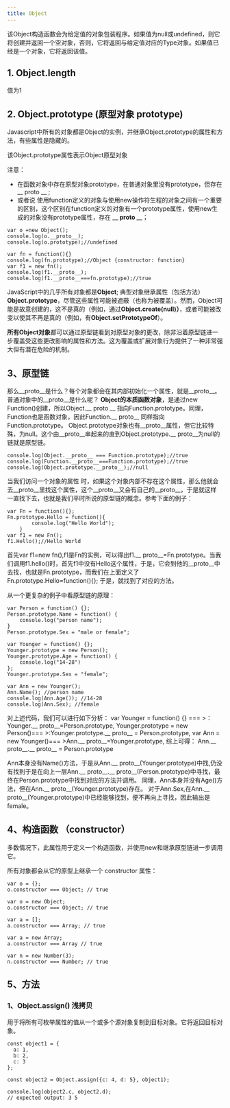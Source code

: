 ```yaml
---
title: Object
---
```

该Object构造函数会为给定值的对象包装程序。如果值为null或undefined，则它将创建并返回一个空对象，否则，它将返回与给定值对应的Type对象。如果值已经是一个对象，它将返回该值。

## 1. Object.length
值为1




## 2. Object.prototype (原型对象 prototype)
Javascript中所有的对象都是Object的实例，并继承Object.prototype的属性和方法，有些属性是隐藏的。


该Object.prototype属性表示Object原型对象

注意：
  * 在函数对象中存在原型对象prototype，在普通对象里没有prototype，但存在 __ proto __  ;
 * 或者说 使用function定义的对象与使用new操作符生程的对象之间有一个重要的区别，这个区别在function定义的对象有一个prototype属性，使用new生成的对象没有prototype属性，存在 **__ proto __**；

```js?linenums
var o =new Object();    
console.log(o.__proto__);
console.log(o.prototype);//undefined

var fn = function(){} 
console.log(fn.prototype);//Object {constructor: function}
var f1 = new fn();
console.log(f1.__proto__);
console.log(f1.__proto__===fn.prototype);//true
```

JavaScript中的几乎所有对象都是**Object**; 典型对象继承属性（包括方法）**Object.prototype**，尽管这些属性可能被遮蔽（也称为被覆盖）。然而，Object可能是故意创建的，这不是真的（例如，通过**Object.create(null)）**，或者可能被改变以使其不再是真的（例如，有**Object.setPrototypeOf**）。

**所有Object对象**都可以通过原型链看到对原型对象的更改，除非沿着原型链进一步覆盖受这些更改影响的属性和方法。这为覆盖或扩展对象行为提供了一种非常强大但有潜在危险的机制。

## 3、原型链

那么__proto__是什么？每个对象都会在其内部初始化一个属性，就是__proto__。
普通对象中的__proto__是什么呢？ **Object的本质函数对象**，是通过new Function()创建，所以Object.__ proto __ 指向Function.prototype。同理，Function也是函数对象，因此Function.__ proto__ 同样指向Function.prototype。 Object.prototype对象也有__proto__属性，但它比较特殊，为null。这个由__proto__串起来的直到Object.prototype.__ proto__为null的链就是原型链。

```js?linenums
console.log(Object.__proto__ === Function.prototype);//true
console.log(Function.__proto__===Function.prototype);//true
console.log(Object.prototype.__proto__);//null
```

当我们访问一个对象的属性 时，如果这个对象内部不存在这个属性，那么他就会去__proto__里找这个属性，这个__proto__又会有自己的__proto__，于是就这样 一直找下去，也就是我们平时所说的原型链的概念。参考下面的例子：

```js?linenums
var Fn = function(){};
Fn.prototype.Hello = function(){
        console.log("Hello World");
    }
var f1 = new Fn();
f1.Hello();//Hello World
```

首先var f1=new fn(),f1是Fn的实例，可以得出f1.__ proto__=Fn.prototype。当我们调用f1.hello()时，首先f1中没有Hello这个属性，于是，它会到他的__proto__中去找，也就是Fn.prototype，而我们在上面定义了 Fn.prototype.Hello=function(){}; 于是，就找到了对应的方法。


从一个更复杂的例子中看原型链的原理：

```js?linenums
var Person = function() {};
Person.prototype.Name = function() {
    console.log("person name");
}
Person.prototype.Sex = "male or female";

var Younger = function() {};
Younger.prototype = new Person();
Younger.prototype.Age = function() {
    console.log("14-28")
};
Younger.prototype.Sex = "female";

var Ann = new Younger();
Ann.Name(); //person name
console.log(Ann.Age()); //14-28
console.log(Ann.Sex); //female
```
对上述代码，我们可以进行如下分析：
var Younger = function() {} === >：Younger.__ proto__=Person.prototype,
Younger.prototype = new Person()=== >:Younger.prototype.__ proto__ = Person.prototype,
var Ann = new Younger()=== >Ann.__ proto__=Younger.prototype,
综上可得：
Ann.__ proto__.__ proto__ = Person.prototype

Ann本身没有Name()方法，于是从Ann.__ proto__(Younger.prototype)中找,仍没有找到于是在向上一层Ann.__ proto__.__ proto__(Person.prototype)中寻找，最终在Person.prototype中找到对应的方法并调用。
同理，Ann本身并没有Age()方法，但在Ann.__ proto__(Younger.prototype)存在。
对于Ann.Sex,在Ann.__ proto__(Younger.prototype)中已经能够找到，便不再向上寻找，因此输出是female。

## 4、构造函数 （constructor）

多数情况下，此属性用于定义一个构造函数，并使用new和继承原型链进一步调用它。

所有对象都会从它的原型上继承一个 constructor 属性：

```js?linenums
var o = {};
o.constructor === Object; // true

var o = new Object;
o.constructor === Object; // true

var a = [];
a.constructor === Array; // true

var a = new Array;
a.constructor === Array // true

var n = new Number(3);
n.constructor === Number; // true
```

## 5、方法

### 1、Object.assign() 浅拷贝

用于将所有可枚举属性的值从一个或多个源对象复制到目标对象。它将返回目标对象。

```js?linenums
const object1 = {
  a: 1,
  b: 2,
  c: 3
};

const object2 = Object.assign({c: 4, d: 5}, object1);

console.log(object2.c, object2.d);
// expected output: 3 5
```